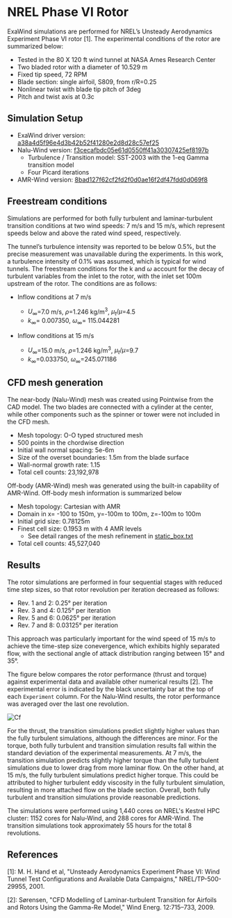 <!-- This file is automatically compiled into the website. Please copy linked files into .website_src/ paths to enable website rendering -->

# NREL Phase VI Rotor
ExaWind simulations are performed for NREL’s Unsteady Aerodynamics Experiment Phase VI rotor [1]. The experimental conditions of the rotor are summarized below:

- Tested in the 80 X 120 ft wind tunnel at NASA Ames Research Center 
- Two bladed rotor with a diameter of 10.529 m 
- Fixed tip speed, 72 RPM
- Blade section: single airfoil, S809, from r/R=0.25 
- Nonlinear twist with blade tip pitch of 3deg
- Pitch and twist axis at 0.3c

## Simulation Setup

- ExaWind driver version: [a38a4d5f96e4d3b42b52f41280e2d8d28c57ef25]( https://github.com/Exawind/exawind-driver/commit/a38a4d5f96e4d3b42b52f41280e2d8d28c57ef25)
- Nalu-Wind version: [f3cecafbdc05e61d0550ff41a30307425ef8197b](https://github.com/Exawind/nalu-wind/commit/f3cecafbdc05e61d0550ff41a30307425ef8197b)
   - Turbulence / Transition model: SST-2003 with the 1-eq Gamma transition model
   - Four Picard iterations
- AMR-Wind version: [8bad127f62cf2fd2f0d0ae16f2df47fdd0d069f8]( https://github.com/Exawind/amr-wind/commit/8bad127f62cf2fd2f0d0ae16f2df47fdd0d069f8)  

## Freestream conditions
Simulations are performed for both fully turbulent and laminar-turbulent transition conditions at two wind speeds: 7 m/s and 15 m/s, which represent speeds below and above the rated wind speed, respectively.

The tunnel’s turbulence intensity was reported to be below 0.5%, but the precise measurement was unavailable during the experiments. In this work, a turbulence intensity of 0.1% was assumed, which is typical for wind tunnels. The freestream conditions for the k and $\omega$ account for the decay of turbulent variables from the inlet to the rotor, with the inlet set 100m upstream of the rotor. The conditions are as follows:

- Inflow conditions at 7 m/s
    - $U_\infty$=7.0 m/s, $\rho$=1.246 kg/m<sup>3</sup>, $\mu_t/\mu$=4.5
    - $k_\infty$= 0.007350, $\omega_\infty$= 115.044281

- Inflow conditions at 15 m/s
    - $U_\infty$=15.0 m/s, $\rho$=1.246 kg/m<sup>3</sup>, $\mu_t/\mu$=9.7
    - $k_\infty$=0.033750, $\omega_\infty$=245.071186

## CFD mesh generation
The near-body (Nalu-Wind) mesh was created using Pointwise from the CAD model. The two blades are connected with a cylinder at the center, while other components such as the spinner or tower were not included in the CFD mesh.

- Mesh topology: O-O typed structured mesh
- 500 points in the chordwise direction
- Initial wall normal spacing: 5e-6m
- Size of the overset boundaries: 1.5m from the blade surface
- Wall-normal growth rate: 1.15 
- Total cell counts: 23,192,978

Off-body (AMR-Wind) mesh was generated using the built-in capability of AMR-Wind. Off-body mesh information is summarized below 

- Mesh topology: Cartesian with AMR
- Domain in x= -100 to 150m, y=-100m to 100m, z=-100m to 100m
- Initial grid size: 0.78125m
- Finest cell size: 0.1953 m with 4 AMR levels
   - See detail ranges of the mesh refinement in [static_box.txt](https://github.com/Exawind/exawind-benchmarks/blob/main/exawind/NREL_Phase_VI_Turbine/RANS/u_7/input_files/static_box.txt)
- Total cell counts: 45,527,040

## Results
The rotor simulations are performed in four sequential stages with reduced time step sizes, so that rotor revolution per iteration decreased as follows:

- Rev. 1 and 2: 0.25° per iteration
- Rev. 3 and 4: 0.125° per iteration
- Rev. 5 and 6: 0.0625° per iteration
- Rev. 7 and 8: 0.03125° per iteration

This approach was particularly important for the wind speed of 15 m/s to achieve the time-step size conevergence, which exhibits highly separated flow, with the sectional angle of attack distribution ranging between 15° and 35°.

The figure below compares the rotor performance (thrust and torque) against experimental data and available other numerical results [2]. The experimental error is indicated by the black uncertainty bar at the top of each `Experiment` column. For the Nalu-Wind results, the rotor performance was averaged over the last one revolution.

![Cf](figures_and_scripts/PhaseVi.png)

For the thrust, the transition simulations predict slightly higher values than the fully turbulent simulations, although the differences are minor. For the torque, both fully turbulent and transition simulation results fall within the standard deviation of the experimental measurements. At 7 m/s, the transition simulation predicts slightly higher torque than the fully turbulent simulations due to lower drag from more laminar flow. On the other hand, at 15 m/s, the fully turbulent simulations predict higher torque. This could be attributed to higher turbulent eddy viscosity in the fully turbulent simulation, resulting in more attached flow on the blade section. Overall, both fully turbulent and transition simulations provide reasonable predictions.

The simulations were performed using 1,440 cores on NREL's Kestrel HPC cluster: 1152 cores for Nalu-Wind, and 288 cores for AMR-Wind. The transition simulations took approximately 55 hours for the total 8 revolutions. 

## References

[1]: M. H. Hand et al, "Unsteady Aerodynamics Experiment Phase VI: Wind Tunnel Test Configurations and Available Data Campaigns," NREL/TP-500-29955, 2001.

[2]: Sørensen, "CFD Modelling of Laminar-turbulent Transition for Airfoils and Rotors Using the Gamma-Re Model," Wind Energ. 12:715–733, 2009.
